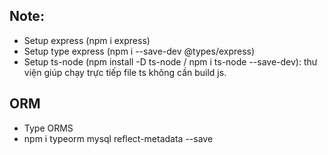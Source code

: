 ## Note:

-   Setup express (npm i express)
-   Setup type express (npm i --save-dev @types/express)
-   Setup ts-node (npm install -D ts-node / npm i ts-node --save-dev): thư viện giúp chạy trực tiếp file ts không cần build js.

## ORM

-   Type ORMS
-   npm i typeorm mysql reflect-metadata --save
